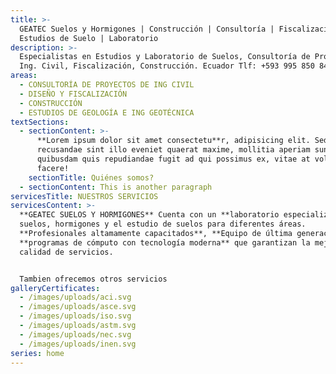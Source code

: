 ```yaml
---
title: >-
  GEATEC Suelos y Hormigones | Construcción | Consultoría | Fiscalización |
  Estudios de Suelo | Laboratorio
description: >-
  Especialistas en Estudios y Laboratorio de Suelos, Consultoría de Proyectos de
  Ing. Civil, Fiscalización, Construcción. Ecuador Tlf: +593 995 850 844
areas:
  - CONSULTORÍA DE PROYECTOS DE ING CIVIL
  - DISEÑO Y FISCALIZACIÓN
  - CONSTRUCCIÓN
  - ESTUDIOS DE GEOLOGÍA E ING GEOTÉCNICA
textSections:
  - sectionContent: >-
      **Lorem ipsum dolor sit amet consectetu**r, adipisicing elit. Sed
      recusandae sint illo eveniet quaerat maxime, mollitia aperiam sunt
      quibusdam quis repudiandae fugit ad qui possimus ex, vitae at voluptatum
      facere!
    sectionTitle: Quiénes somos?
  - sectionContent: This is another paragraph
servicesTitle: NUESTROS SERVICIOS
servicesContent: >-
  **GEATEC SUELOS Y HORMIGONES** Cuenta con un **laboratorio especializado** en
  suelos, hormigones y el estudio de suelos para diferentes áreas.
  **Profesionales altamamente capacitados**, **Equipo de última generación** y
  **programas de cómputo con tecnología moderna** que garantizan la mejor
  calidad de servicios.


  Tambien ofrecemos otros servicios
galleryCertificates:
  - /images/uploads/aci.svg
  - /images/uploads/asce.svg
  - /images/uploads/iso.svg
  - /images/uploads/astm.svg
  - /images/uploads/nec.svg
  - /images/uploads/inen.svg
series: home
---
```



